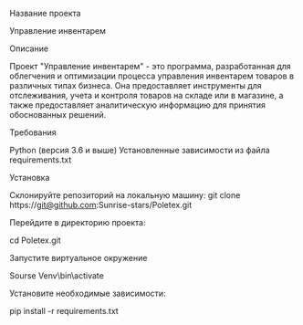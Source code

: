 Название проекта

Управление инвентарем

Описание

Проект "Управление инвентарем" - это программа, разработанная для облегчения и оптимизации процесса управления инвентарем товаров в различных типах бизнеса. Она предоставляет инструменты для отслеживания, учета и контроля товаров на складе или в магазине, а также предоставляет аналитическую информацию для принятия обоснованных решений.

Требования

Python (версия 3.6 и выше)
Установленные зависимости из файла requirements.txt


Установка

Склонируйте репозиторий на локальную машину:
git clone https://git@github.com:Sunrise-stars/Poletex.git


Перейдите в директорию проекта:

cd Poletex.git


Запустите виртуальное окружение 

Sourse Venv\bin\activate


Установите необходимые зависимости:

pip install -r requirements.txt
